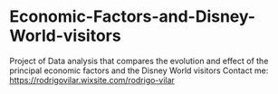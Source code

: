 # Economic-Factors-and-Disney-World-visitors
Project of Data analysis that compares the evolution and effect of the principal economic factors and the Disney World visitors
Contact me: https://rodrigovilar.wixsite.com/rodrigo-vilar
